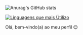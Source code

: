 

![Anurag's GitHub stats](https://github-readme-stats.vercel.app/api?username=Othalescosta&show_icons=true&theme=dark)

[![Línguagens que mais Útilizo](https://github-readme-stats.vercel.app/api/top-langs/?username=Othalescosta&theme=dark)](https://github.com/anuraghazra/github-readme-stats)


Olá, bem-vindo(a) ao meu perfil 😉
